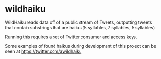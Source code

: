 # wildhaiku

WildHaiku reads data off of a public stream of Tweets, outputting tweets that contain substrings that are haikus(5 syllables, 7 syllables, 5 syllables)

Running this requires a set of Twitter consumer and access keys. 

Some examples of found haikus during development of this project can be seen at https://twitter.com/awildhaiku

